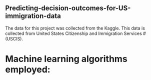 ## Predicting-decision-outcomes-for-US-immigration-data
 The data for this project was collected from the Kaggle. This data is collected from United States Citizenship and Immigration Services # (USCIS). 

# Machine learning algorithms employed:
